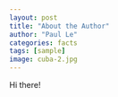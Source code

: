 ```yaml
---
layout: post
title: "About the Author"
author: "Paul Le"
categories: facts
tags: [sample]
image: cuba-2.jpg
---
```


Hi there! 
